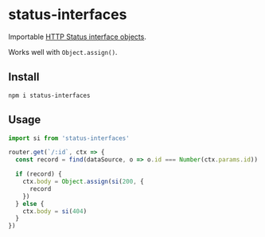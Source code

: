 # status-interfaces
Importable [HTTP Status interface objects](https://github.com/carrot/restful-api-spec#base-interface).

Works well with `Object.assign()`.

## Install

`npm i status-interfaces`

## Usage

```js
import si from 'status-interfaces'

router.get(`/:id`, ctx => {
  const record = find(dataSource, o => o.id === Number(ctx.params.id))

  if (record) {
    ctx.body = Object.assign(si(200, {
      record
    })
  } else {
    ctx.body = si(404)
  }
})
```
